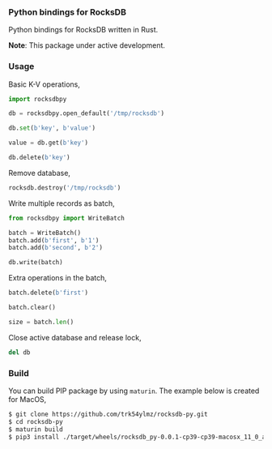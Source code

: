 ### Python bindings for RocksDB

Python bindings for RocksDB written in Rust.

**Note**: This package under active development.

### Usage

Basic K-V operations,

```python
import rocksdbpy

db = rocksdbpy.open_default('/tmp/rocksdb')

db.set(b'key', b'value')

value = db.get(b'key')

db.delete(b'key')
```

Remove database,

```python
rocksdb.destroy('/tmp/rocksdb')
```

Write multiple records as batch,

```python
from rocksdbpy import WriteBatch

batch = WriteBatch()
batch.add(b'first', b'1')
batch.add(b'second', b'2')

db.write(batch)
```

Extra operations in the batch,

```python
batch.delete(b'first')

batch.clear()

size = batch.len()
```

Close active database and release lock,

```python
del db
```

### Build

You can build PIP package by using `maturin`. The example below is created for MacOS,

```bash
$ git clone https://github.com/trk54ylmz/rocksdb-py.git
$ cd rocksdb-py
$ maturin build
$ pip3 install ./target/wheels/rocksdb_py-0.0.1-cp39-cp39-macosx_11_0_arm64.whl
```
